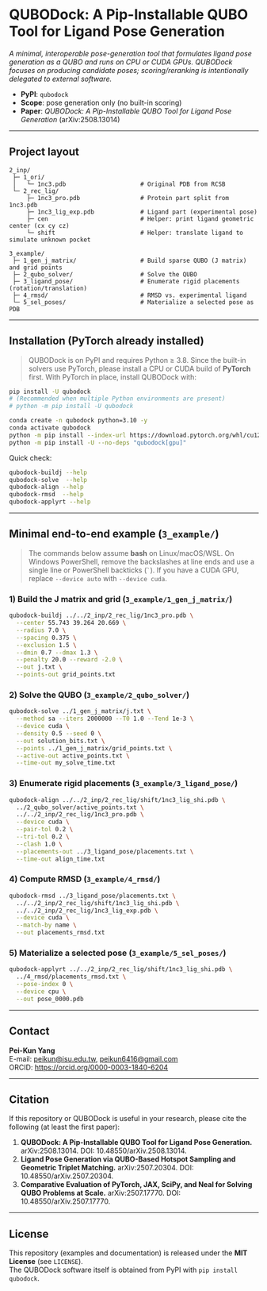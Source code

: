 # QUBODock: A Pip-Installable QUBO Tool for Ligand Pose Generation

*A minimal, interoperable pose-generation tool that formulates ligand pose generation as a QUBO and runs on CPU or CUDA GPUs. QUBODock focuses on producing candidate poses; scoring/reranking is intentionally delegated to external software.*

- **PyPI**: `qubodock`
- **Scope**: pose generation only (no built-in scoring)
- **Paper**: *QUBODock: A Pip-Installable QUBO Tool for Ligand Pose Generation* (arXiv:2508.13014)

---

## Project layout

```
2_inp/
 ├─ 1_ori/
 │   └─ 1nc3.pdb                     # Original PDB from RCSB
 └─ 2_rec_lig/
     ├─ 1nc3_pro.pdb                 # Protein part split from 1nc3.pdb
     ├─ 1nc3_lig_exp.pdb             # Ligand part (experimental pose)
     ├─ cen                          # Helper: print ligand geometric center (cx cy cz)
     └─ shift                        # Helper: translate ligand to simulate unknown pocket

3_example/
 ├─ 1_gen_j_matrix/                  # Build sparse QUBO (J matrix) and grid points
 ├─ 2_qubo_solver/                   # Solve the QUBO
 ├─ 3_ligand_pose/                   # Enumerate rigid placements (rotation/translation)
 ├─ 4_rmsd/                          # RMSD vs. experimental ligand
 └─ 5_sel_poses/                     # Materialize a selected pose as PDB
```

---

## Installation (PyTorch already installed)

> QUBODock is on PyPI and requires Python ≥ 3.8. Since the built-in solvers use PyTorch, please install a CPU or CUDA build of **PyTorch** first. With PyTorch in place, install QUBODock with:

```bash
pip install -U qubodock
# (Recommended when multiple Python environments are present)
# python -m pip install -U qubodock
```

```bash
conda create -n qubodock python=3.10 -y
conda activate qubodock
python -m pip install --index-url https://download.pytorch.org/whl/cu121 torch torchvision
python -m pip install -U --no-deps "qubodock[gpu]"
```

Quick check:
```bash
qubodock-buildj --help
qubodock-solve  --help
qubodock-align --help
qubodock-rmsd  --help
qubodock-applyrt --help
```

---

## Minimal end-to-end example (`3_example/`)

> The commands below assume **bash** on Linux/macOS/WSL. On Windows PowerShell, remove the backslashes at line ends and use a single line or PowerShell backticks (`` ` ``). If you have a CUDA GPU, replace `--device auto` with `--device cuda`.

### 1) Build the J matrix and grid (`3_example/1_gen_j_matrix/`)

```bash
qubodock-buildj ../../2_inp/2_rec_lig/1nc3_pro.pdb \
  --center 55.743 39.264 20.669 \
  --radius 7.0 \
  --spacing 0.375 \
  --exclusion 1.5 \
  --dmin 0.7 --dmax 1.3 \
  --penalty 20.0 --reward -2.0 \
  --out j.txt \
  --points-out grid_points.txt
```

### 2) Solve the QUBO (`3_example/2_qubo_solver/`)

```bash
qubodock-solve ../1_gen_j_matrix/j.txt \
  --method sa --iters 2000000 --T0 1.0 --Tend 1e-3 \
  --device cuda \
  --density 0.5 --seed 0 \
  --out solution_bits.txt \
  --points ../1_gen_j_matrix/grid_points.txt \
  --active-out active_points.txt \
  --time-out my_solve_time.txt
```

### 3) Enumerate rigid placements (`3_example/3_ligand_pose/`)

```bash
qubodock-align ../../2_inp/2_rec_lig/shift/1nc3_lig_shi.pdb \
  ../2_qubo_solver/active_points.txt \
  ../../2_inp/2_rec_lig/1nc3_pro.pdb \
  --device cuda \
  --pair-tol 0.2 \
  --tri-tol 0.2 \
  --clash 1.0 \
  --placements-out ../3_ligand_pose/placements.txt \
  --time-out align_time.txt
```

### 4) Compute RMSD (`3_example/4_rmsd/`)

```bash
qubodock-rmsd ../3_ligand_pose/placements.txt \
  ../../2_inp/2_rec_lig/shift/1nc3_lig_shi.pdb \
  ../../2_inp/2_rec_lig/1nc3_lig_exp.pdb \
  --device cuda \
  --match-by name \
  --out placements_rmsd.txt
```

### 5) Materialize a selected pose (`3_example/5_sel_poses/`)

```bash
qubodock-applyrt ../../2_inp/2_rec_lig/shift/1nc3_lig_shi.pdb \
  ../4_rmsd/placements_rmsd.txt \
  --pose-index 0 \
  --device cpu \
  --out pose_0000.pdb
```

---

## Contact

**Pei-Kun Yang**  
E-mail: <peikun@isu.edu.tw>, <peikun6416@gmail.com>  
ORCID: <https://orcid.org/0000-0003-1840-6204>

---

## Citation

If this repository or QUBODock is useful in your research, please cite the following (at least the first paper):

1. **QUBODock: A Pip-Installable QUBO Tool for Ligand Pose Generation.** arXiv:2508.13014. DOI: 10.48550/arXiv.2508.13014.  
2. **Ligand Pose Generation via QUBO-Based Hotspot Sampling and Geometric Triplet Matching.** arXiv:2507.20304. DOI: 10.48550/arXiv.2507.20304.  
3. **Comparative Evaluation of PyTorch, JAX, SciPy, and Neal for Solving QUBO Problems at Scale.** arXiv:2507.17770. DOI: 10.48550/arXiv.2507.17770.

---

## License

This repository (examples and documentation) is released under the **MIT License** (see `LICENSE`).  
The QUBODock software itself is obtained from PyPI with `pip install qubodock`.
